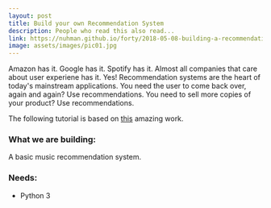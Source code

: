 ```yaml
---
layout: post
title: Build your own Recommendation System
description: People who read this also read...
link: https://nuhman.github.io/forty/2018-05-08-building-a-recommendation-system.html
image: assets/images/pic01.jpg
---
```


Amazon has it. Google has it. Spotify has it. Almost all companies that care about user experiene has it. Yes! Recommendation 
systems are the heart of today's mainstream applications. 
You need the user to come back over, again and again? Use recommendations. You need to sell more copies of your product? Use recommendations.  

The following tutorial is based on [this](http://guidetodatamining.com) amazing work.  

### What we are building:  

A basic music recommendation system.  
  
### Needs:  
* Python 3
  
